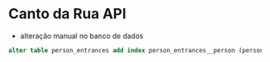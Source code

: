 # Canto da Rua API
  
+ alteração manual no banco de dados

```sql
alter table person_entrances add index person_entrances__person (person);
```
